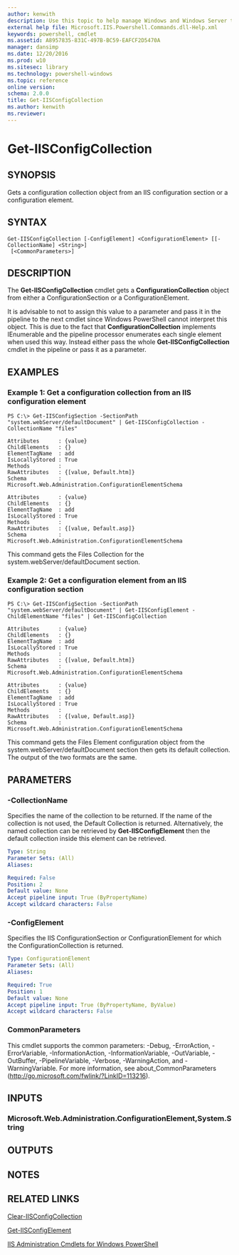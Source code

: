 ```yaml
---
author: kenwith
description: Use this topic to help manage Windows and Windows Server technologies with Windows PowerShell.
external help file: Microsoft.IIS.Powershell.Commands.dll-Help.xml
keywords: powershell, cmdlet
ms.assetid: A8957835-831C-497B-BC59-EAFCF2D5470A
manager: dansimp
ms.date: 12/20/2016
ms.prod: w10
ms.sitesec: library
ms.technology: powershell-windows
ms.topic: reference
online version: 
schema: 2.0.0
title: Get-IISConfigCollection
ms.author: kenwith
ms.reviewer:
---
```


# Get-IISConfigCollection

## SYNOPSIS
Gets a configuration collection object from an IIS configuration section or a configuration element.

## SYNTAX

```
Get-IISConfigCollection [-ConfigElement] <ConfigurationElement> [[-CollectionName] <String>]
 [<CommonParameters>]
```

## DESCRIPTION
The **Get-IISConfigCollection** cmdlet gets a **ConfigurationCollection** object from either a ConfigurationSection or a ConfigurationElement. 

It is advisable to not to assign this value to a parameter and pass it in the pipeline to the next cmdlet since Windows PowerShell cannot interpret this object.
This is due to the fact that **ConfigurationCollection** implements IEnumerable and the pipeline processor enumerates each single element when used this way.
Instead either pass the whole **Get-IISConfigCollection** cmdlet in the pipeline or pass it as a parameter.

## EXAMPLES

### Example 1: Get a configuration collection from an IIS configuration element
```
PS C:\> Get-IISConfigSection -SectionPath "system.webServer/defaultDocument" | Get-IISConfigCollection -CollectionName "files"

Attributes      : {value}
ChildElements   : {}
ElementTagName  : add
IsLocallyStored : True
Methods         : 
RawAttributes   : {[value, Default.htm]} 
Schema          : Microsoft.Web.Administration.ConfigurationElementSchema

Attributes      : {value}
ChildElements   : {}
ElementTagName  : add
IsLocallyStored : True
Methods         : 
RawAttributes   : {[value, Default.asp]} 
Schema          : Microsoft.Web.Administration.ConfigurationElementSchema
```

This command gets the Files Collection for the system.webServer/defaultDocument section.

### Example 2: Get a configuration element from an IIS configuration section
```
PS C:\> Get-IISConfigSection -SectionPath "system.webServer/defaultDocument" | Get-IISConfigElement -ChildElementName "files" | Get-IISConfigCollection

Attributes      : {value}
ChildElements   : {}
ElementTagName  : add
IsLocallyStored : True
Methods         : 
RawAttributes   : {[value, Default.htm]} 
Schema          : Microsoft.Web.Administration.ConfigurationElementSchema

Attributes      : {value}
ChildElements   : {}
ElementTagName  : add
IsLocallyStored : True
Methods         : 
RawAttributes   : {[value, Default.asp]} 
Schema          : Microsoft.Web.Administration.ConfigurationElementSchema
```

This command gets the Files Element configuration object from the system.webServer/defaultDocument section then gets its default collection.
The output of the two formats are the same.

## PARAMETERS

### -CollectionName
Specifies the name of the collection to be returned.
If the name of the collection is not used, the Default Collection is returned.
Alternatively, the named collection can be retrieved by **Get-IISConfigElement** then the default collection inside this element can be retrieved.

```yaml
Type: String
Parameter Sets: (All)
Aliases: 

Required: False
Position: 2
Default value: None
Accept pipeline input: True (ByPropertyName)
Accept wildcard characters: False
```

### -ConfigElement
Specifies the IIS ConfigurationSection or ConfigurationElement for which the ConfigurationCollection is returned.

```yaml
Type: ConfigurationElement
Parameter Sets: (All)
Aliases: 

Required: True
Position: 1
Default value: None
Accept pipeline input: True (ByPropertyName, ByValue)
Accept wildcard characters: False
```

### CommonParameters
This cmdlet supports the common parameters: -Debug, -ErrorAction, -ErrorVariable, -InformationAction, -InformationVariable, -OutVariable, -OutBuffer, -PipelineVariable, -Verbose, -WarningAction, and -WarningVariable. For more information, see about_CommonParameters (http://go.microsoft.com/fwlink/?LinkID=113216).

## INPUTS

### Microsoft.Web.Administration.ConfigurationElement,System.String

## OUTPUTS

## NOTES

## RELATED LINKS

[Clear-IISConfigCollection](./Clear-IISConfigCollection.md)

[Get-IISConfigElement](./Get-IISConfigElement.md)

[IIS Administration Cmdlets for Windows PowerShell](./iisadministration.md)


